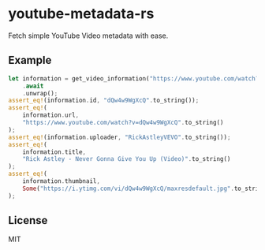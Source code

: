 # youtube-metadata-rs

Fetch simple YouTube Video metadata with ease.


## Example

```rust
let information = get_video_information("https://www.youtube.com/watch?v=dQw4w9WgXcQ")
    .await
    .unwrap();
assert_eq!(information.id, "dQw4w9WgXcQ".to_string());
assert_eq!(
    information.url,
    "https://www.youtube.com/watch?v=dQw4w9WgXcQ".to_string()
);
assert_eq!(information.uploader, "RickAstleyVEVO".to_string());
assert_eq!(
    information.title,
    "Rick Astley - Never Gonna Give You Up (Video)".to_string()
);
assert_eq!(
    information.thumbnail,
    Some("https://i.ytimg.com/vi/dQw4w9WgXcQ/maxresdefault.jpg".to_string())
);
```


## License

MIT
